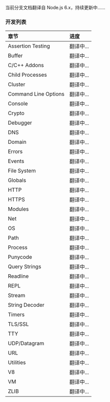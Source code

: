 当前分支文档翻译自 Node.js 6.x，持续更新中……

### 开发列表

| 章节                 | 进度      |
|:---------------------|:----------|
| Assertion Testing    | 翻译中... |
| Buffer               | 翻译中... |
| C/C++ Addons         | 翻译中... |
| Child Processes      | 翻译中... |
| Cluster              | 翻译中... |
| Command Line Options | 翻译中... |
| Console              | 翻译中... |
| Crypto               | 翻译中... |
| Debugger             | 翻译中... |
| DNS                  | 翻译中... |
| Domain               | 翻译中... |
| Errors               | 翻译中... |
| Events               | 翻译中... |
| File System          | 翻译中... |
| Globals              | 翻译中... |
| HTTP                 | 翻译中... |
| HTTPS                | 翻译中... |
| Modules              | 翻译中... |
| Net                  | 翻译中... |
| OS                   | 翻译中... |
| Path                 | 翻译中... |
| Process              | 翻译中... |
| Punycode             | 翻译中... |
| Query Strings        | 翻译中... |
| Readline             | 翻译中... |
| REPL                 | 翻译中... |
| Stream               | 翻译中... |
| String Decoder       | 翻译中... |
| Timers               | 翻译中... |
| TLS/SSL              | 翻译中... |
| TTY                  | 翻译中... |
| UDP/Datagram         | 翻译中... |
| URL                  | 翻译中... |
| Utilities            | 翻译中... |
| V8                   | 翻译中... |
| VM                   | 翻译中... |
| ZLIB                 | 翻译中... |

